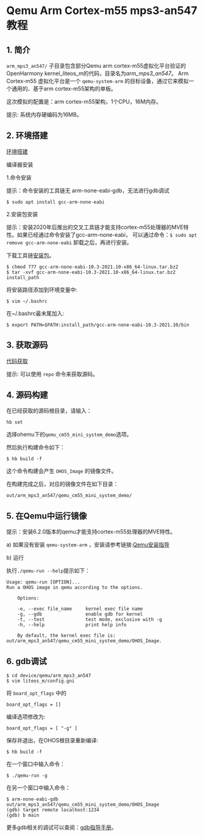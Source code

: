 # Qemu Arm Cortex-m55 mps3-an547 教程

## 1. 简介
`arm_mps3_an547/` 子目录包含部分Qemu arm cortex-m55虚拟化平台验证的OpenHarmony kernel\_liteos\_m的代码，目录名为*arm_mps3_an547*。
Arm Cortex-m55 虚拟化平台是一个 `qemu-system-arm` 的目标设备，通过它来模拟一个通用的、基于arm cortex-m55架构的单板。

这次模拟的配置是：arm cortex-m55架构，1个CPU，16M内存。

提示: 系统内存硬编码为16MB。

## 2. 环境搭建

[环境搭建](https://gitee.com/openharmony/docs/blob/HEAD/zh-cn/device-dev/quick-start/quickstart-lite-env-setup.md)

编译器安装

1.命令安装

提示：命令安装的工具链无 arm-none-eabi-gdb，无法进行gdb调试

```
$ sudo apt install gcc-arm-none-eabi
```

2.安装包安装

提示：安装2020年后推出的交叉工具链才能支持cortex-m55处理器的MVE特性。如果已经通过命令安装了gcc-arm-none-eabi， 可以通过命令：`$ sudo apt remove gcc-arm-none-eabi` 卸载之后，再进行安装。

下载工具链[安装包](https://developer.arm.com/-/media/Files/downloads/gnu-rm/10.3-2021.10/gcc-arm-none-eabi-10.3-2021.10-x86_64-linux.tar.bz2)。

```
$ chmod 777 gcc-arm-none-eabi-10.3-2021.10-x86_64-linux.tar.bz2
$ tar -xvf gcc-arm-none-eabi-10.3-2021.10-x86_64-linux.tar.bz2 install_path
```

将安装路径添加到环境变量中:

```
$ vim ~/.bashrc
```

在~/.bashrc最末尾加入:

```
$ export PATH=$PATH:install_path/gcc-arm-none-eabi-10.3-2021.10/bin
```

## 3. 获取源码

[代码获取](https://gitee.com/openharmony/docs/blob/HEAD/zh-cn/device-dev/get-code/sourcecode-acquire.md)

提示: 可以使用 `repo` 命令来获取源码。

## 4. 源码构建

在已经获取的源码根目录，请输入：

```
hb set
```

选择ohemu下的`qemu_cm55_mini_system_demo`选项。


然后执行构建命令如下：
```
$ hb build -f
```

这个命令构建会产生 `OHOS_Image` 的镜像文件。

在构建完成之后，对应的镜像文件在如下目录：
```
out/arm_mps3_an547/qemu_cm55_mini_system_demo/
```
## 5. 在Qemu中运行镜像

提示：安装6.2.0版本的qemu才能支持cortex-m55处理器的MVE特性。

a) 如果没有安装 `qemu-system-arm` ，安装请参考链接:[Qemu安装指导](https://gitee.com/openharmony/device_qemu/blob/HEAD/README_zh.md)

b) 运行

执行`./qemu-run --help`提示如下：

```
Usage: qemu-run [OPTION]...
Run a OHOS image in qemu according to the options.

    Options:

    -e, --exec file_name     kernel exec file name
    -g, --gdb                enable gdb for kernel
    -t, --test               test mode, exclusive with -g
    -h, --help               print help info

    By default, the kernel exec file is: out/arm_mps3_an547/qemu_cm55_mini_system_demo/OHOS_Image.
```

## 6. gdb调试

```
$ cd device/qemu/arm_mps3_an547
$ vim liteos_m/config.gni
```

将 `board_opt_flags` 中的

```
board_opt_flags = []
```

编译选项修改为:

```
board_opt_flags = [ "-g" ]
```

保存并退出，在OHOS根目录重新编译:

```
$ hb build -f
```

在一个窗口中输入命令：

```
$ ./qemu-run -g
```

在另一个窗口中输入命令：

```
$ arm-none-eabi-gdb out/arm_mps3_an547/qemu_cm55_mini_system_demo/OHOS_Image
(gdb) target remote localhost:1234
(gdb) b main
```

更多gdb相关的调试可以查阅：[gdb指导手册](https://sourceware.org/gdb/current/onlinedocs/gdb)。
